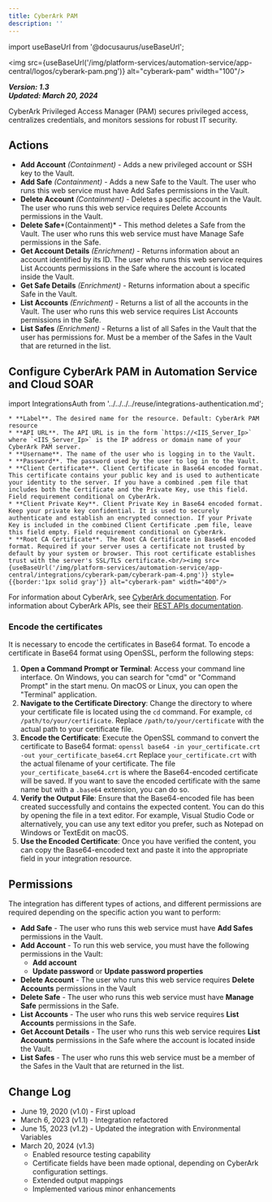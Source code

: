 ```yaml
---
title: CyberArk PAM
description: ''
---
```


import useBaseUrl from '@docusaurus/useBaseUrl';

<img src={useBaseUrl('/img/platform-services/automation-service/app-central/logos/cyberark-pam.png')} alt="cyberark-pam" width="100"/>

***Version: 1.3  
Updated: March 20, 2024***

CyberArk Privileged Access Manager (PAM) secures privileged access, centralizes credentials, and monitors sessions for robust IT security.

## Actions

* **Add Account** *(Containment)* - Adds a new privileged account or SSH key to the Vault.
* **Add Safe** *(Containment)* - Adds a new Safe to the Vault. The user who runs this web service must have Add Safes permissions in the Vault.
* **Delete Account** *(Containment)* - Deletes a specific account in the Vault. The user who runs this web service requires Delete Accounts permissions in the Vault.
* **Delete Safe***(Containment)* - This method deletes a Safe from the Vault. The user who runs this web service must have Manage Safe permissions in the Safe.
* **Get Account Details** *(Enrichment)* - Returns information about an account identified by its ID. The user who runs this web service requires List Accounts permissions in the Safe where the account is located inside the Vault.
* **Get Safe Details** *(Enrichment)* - Returns information about a specific Safe in the Vault.
* **List Accounts** *(Enrichment)* - Returns a list of all the accounts in the Vault. The user who runs this web service requires List Accounts permissions in the Safe.
* **List Safes** *(Enrichment)* - Returns a list of all Safes in the Vault that the user has permissions for. Must be a member of the Safes in the Vault that are returned in the list.

## Configure CyberArk PAM in Automation Service and Cloud SOAR

import IntegrationsAuth from '../../../../reuse/integrations-authentication.md';

<IntegrationsAuth/>

    * **Label**. The desired name for the resource. Default: CyberArk PAM resource
    * **API URL**. The API URL is in the form `https://<IIS_Server_Ip>` where `<IIS_Server_Ip>` is the IP address or domain name of your CyberArk PAM server.
    * **Username**. The name of the user who is logging in to the Vault.
    * **Password**. The password used by the user to log in to the Vault.
    * **Client Certificate**. Client Certificate in Base64 encoded format. This certificate contains your public key and is used to authenticate your identity to the server. If you have a combined .pem file that includes both the Certificate and the Private Key, use this field. Field requirement conditional on CyberArk.
    * **Client Private Key**. Client Private Key in Base64 encoded format. Keep your private key confidential. It is used to securely authenticate and establish an encrypted connection. If your Private Key is included in the combined Client Certificate .pem file, leave this field empty. Field requirement conditional on CyberArk.
    * **Root CA Certificate**. The Root CA Certificate in Base64 encoded format. Required if your server uses a certificate not trusted by default by your system or browser. This root certificate establishes trust with the server's SSL/TLS certificate.<br/><img src={useBaseUrl('/img/platform-services/automation-service/app-central/integrations/cyberark-pam/cyberark-pam-4.png')} style={{border:'1px solid gray'}} alt="cyberark-pam" width="400"/>

For information about CyberArk, see [CyberArk documentation](https://docs.cyberark.com/portal/latest/en/docs.htm). For information about CyberArk APIs, see their [REST APIs documentation](https://docs.cyberark.com/pam-self-hosted/latest/en/content/webservices/implementing%20privileged%20account%20security%20web%20services%20.htm).

### Encode the certificates

It is necessary to encode the certificates in Base64 format. To encode a certificate in Base64 format using OpenSSL, perform the following steps:

1. **Open a Command Prompt or Terminal**: Access your command line interface. On Windows, you can search for "cmd" or "Command Prompt" in the start menu. On macOS or Linux, you can open the "Terminal" application.
2. **Navigate to the Certificate Directory**: Change the directory to where your certificate file is located using the `cd` command. For example, `cd /path/to/your/certificate`. Replace `/path/to/your/certificate` with the actual path to your certificate file.
3. **Encode the Certificate**: Execute the OpenSSL command to convert the certificate to Base64 format: `openssl base64 -in your_certificate.crt -out your_certificate_base64.crt` Replace `your_certificate.crt` with the actual filename of your certificate. The file `your_certificate_base64.crt` is where the Base64-encoded certificate will be saved. If you want to save the encoded certificate with the same name but with a `.base64` extension, you can do so.
4. **Verify the Output File**: Ensure that the Base64-encoded file has been created successfully and contains the expected content. You can do this by opening the file in a text editor. For example, Visual Studio Code or alternatively, you can use any text editor you prefer, such as Notepad on Windows or TextEdit on macOS.
5. **Use the Encoded Certificate**: Once you have verified the content, you can copy the Base64-encoded text and paste it into the appropriate field in your integration resource.

## Permissions

The integration has different types of actions, and different permissions are required depending on the specific action you want to perform:
* **Add Safe** - The user who runs this web service must have **Add Safes** permissions in the Vault.
* **Add Account** - To run this web service, you must have the following permissions in the Vault:
    * **Add account**
    * **Update password** or **Update password properties**
* **Delete Account** - The user who runs this web service requires **Delete Accounts** permissions in the Vault
* **Delete Safe** - The user who runs this web service must have **Manage Safe** permissions in the Safe.
* **List Accounts** - The user who runs this web service requires **List Accounts** permissions in the Safe.
* **Get Account Details** - The user who runs this web service requires **List Accounts** permissions in the Safe where the account is located inside the Vault.
* **List Safes** - The user who runs this web service must be a member of the Safes in the Vault that are returned in the list.

## Change Log

* June 19, 2020 (v1.0) - First upload
* March 6, 2023 (v1.1) - Integration refactored
* June 15, 2023 (v1.2) - Updated the integration with Environmental Variables
* March 20, 2024 (v1.3)
    * Enabled resource testing capability
    * Certificate fields have been made optional, depending on CyberArk configuration settings.
    * Extended output mappings
    * Implemented various minor enhancements

